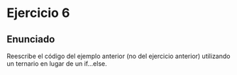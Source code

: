 # Ejercicio 6

## Enunciado

Reescribe el código del ejemplo anterior (no del ejercicio anterior) utilizando un ternario en lugar de un if...else.
